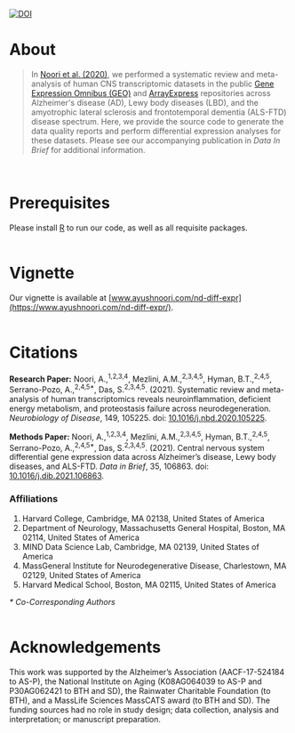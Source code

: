 [![DOI](https://zenodo.org/badge/DOI/10.5281/zenodo.4501047.svg)](https://doi.org/10.5281/zenodo.4501047)

# About
> In [Noori et al. (2020)](https://doi.org/10.1016/j.nbd.2020.105225), we performed a systematic review and meta-analysis of human CNS transcriptomic datasets in the public [Gene Expression Omnibus (GEO)](https://www.ncbi.nlm.nih.gov/geo/) and [ArrayExpress](https://www.ebi.ac.uk/arrayexpress/) repositories across Alzheimer's disease (AD), Lewy body diseases (LBD), and the amyotrophic lateral sclerosis and frontotemporal dementia (ALS-FTD) disease spectrum. Here, we provide the source code to generate the data quality reports and perform differential expression analyses for these datasets. Please see our accompanying publication in *Data In Brief* for additional information.

<br>

# Prerequisites
Please install [R](https://www.r-project.org/) to run our code, as well as all requisite packages.
<br><br>

# Vignette
Our vignette is available at [www.ayushnoori.com/nd-diff-expr](https://www.ayushnoori.com/nd-diff-expr/).
<br><br>

# Citations

**Research Paper:** Noori, A.,<sup>1,2,3,4</sup>, Mezlini, A.M.,<sup>2,3,4,5</sup>, Hyman, B.T.,<sup>2,4,5</sup>, Serrano-Pozo, A.,<sup>2,4,5*</sup>, Das, S.<sup>2,3,4,5</sup>. (2021). Systematic review and meta-analysis of human transcriptomics reveals neuroinflammation, deficient energy metabolism, and proteostasis failure across neurodegeneration. *Neurobiology of Disease*, 149, 105225. doi: [10.1016/j.nbd.2020.105225](https://doi.org/10.1016/j.nbd.2020.105225).

**Methods Paper:** Noori, A.,<sup>1,2,3,4</sup>, Mezlini, A.M.,<sup>2,3,4,5</sup>, Hyman, B.T.,<sup>2,4,5</sup>, Serrano-Pozo, A.,<sup>2,4,5*</sup>, Das, S.<sup>2,3,4,5</sup>. (2021). Central nervous system differential gene expression data across Alzheimer’s disease, Lewy body diseases, and ALS-FTD. *Data in Brief*, 35, 106863. doi: [10.1016/j.dib.2021.106863](https://doi.org/10.1016/j.dib.2021.106863).

### Affiliations
1.	Harvard College, Cambridge, MA 02138, United States of America
2.	Department of Neurology, Massachusetts General Hospital, Boston, MA 02114, United States of America
3.	MIND Data Science Lab, Cambridge, MA 02139, United States of America
4.	MassGeneral Institute for Neurodegenerative Disease, Charlestown, MA 02129, United States of America
5.	Harvard Medical School, Boston, MA 02115, United States of America

*\* Co-Corresponding Authors*
<br><br>

# Acknowledgements
This work was supported by the Alzheimer’s Association (AACF-17-524184 to AS-P), the National Institute on Aging (K08AG064039 to AS-P and P30AG062421 to BTH and SD), the Rainwater Charitable Foundation (to BTH), and a MassLife Sciences MassCATS award (to BTH and SD). The funding sources had no role in study design; data collection, analysis and interpretation; or manuscript preparation.
